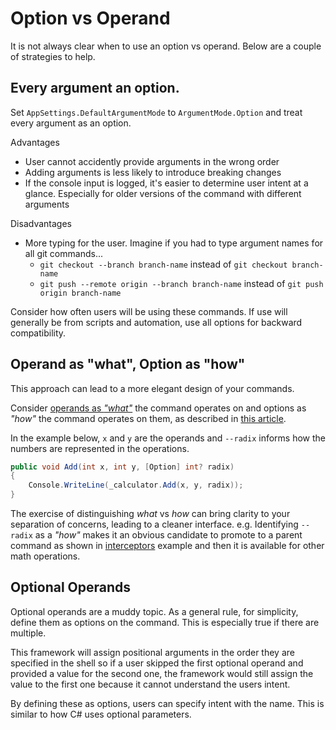 # Option vs Operand

It is not always clear when to use an option vs operand. Below are a couple of strategies to help.

## Every argument an option. 

Set `AppSettings.DefaultArgumentMode` to `ArgumentMode.Option` and treat every argument as an option. 

Advantages

* User cannot accidently provide arguments in the wrong order
* Adding arguments is less likely to introduce breaking changes
* If the console input is logged, it's easier to determine user intent at a glance. Especially for older versions of the command with different arguments

Disadvantages

* More typing for the user. Imagine if you had to type argument names for all git commands... 
    * `git checkout --branch branch-name` instead of `git checkout branch-name` 
    * `git push --remote origin --branch branch-name` instead of `git push origin branch-name`

Consider how often users will be using these commands. If use will generally be from scripts and automation, use all options for backward compatibility.

## Operand as "what", Option as "how"
This approach can lead to a more elegant design of your commands. 

Consider [operands as *"what"*](https://en.wikipedia.org/wiki/Operand) the command operates on and options as *"how"* the command operates on them, as described in [this article](http://www.informit.com/articles/article.aspx?p=175771).

In the example below, `x` and `y` are the operands and `--radix` informs how the numbers are represented in the operations. 

``` c#
public void Add(int x, int y, [Option] int? radix)
{
    Console.WriteLine(_calculator.Add(x, y, radix));
}
```

The exercise of distinguishing *what* vs *how* can bring clarity to your separation of concerns, leading to a cleaner interface.
e.g. Identifying `--radix` as a *"how"* makes it an obvious candidate to promote to a parent command as shown in [interceptors](../Extensibility/interceptors.md) example and then it is available for other math operations.

## Optional Operands

Optional operands are a muddy topic. As a general rule, for simplicity, define them as options on the command. This is especially true if there are multiple. 

This framework will assign positional arguments in the order they are specified in the shell so if a user skipped the first optional operand and provided a value for the second one, the framework would still assign the value to the first one because it cannot understand the users intent.

By defining these as options, users can specify intent with the name. This is similar to how C# uses optional parameters.
